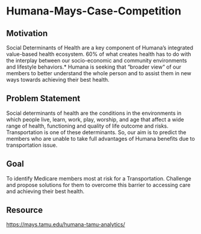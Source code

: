 # Humana-Mays-Case-Competition

## Motivation
Social Determinants of Health are a key component of Humana’s integrated value-based health ecosystem. 60% of what creates health has to do with the interplay between our socio-economic and community environments and lifestyle behaviors.* Humana is seeking that “broader view“ of our members to better understand the whole person and to assist them in new ways towards achieving their best health.

## Problem Statement
Social determinants of health are the conditions in the environments in which people live, learn, work, play, worship, and age that affect a wide range of health, functioning and quality of life outcome and risks. Transportation is one of these determinants. So, our aim is to predict the members who are unable to take full advantages of Humana benefits due to transportation issue.

## Goal
To identify Medicare members most at risk for a Transportation. Challenge and propose solutions for them to overcome this barrier to accessing care and achieving their best health.

## Resource
https://mays.tamu.edu/humana-tamu-analytics/


